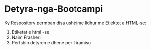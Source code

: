 # Detyra-nga-Bootcampi
Ky Respository permban disa ushtrime lidhur me Etiektet a HTML-se:
1. Etiketat e html -se
2. Naim Frasheri
3. Perfshin detyren e dhene per Tiramisu
